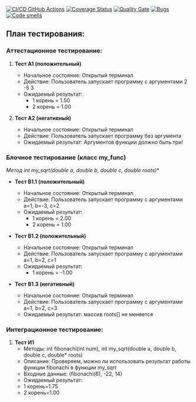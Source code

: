 [![CI/CD GitHub Actions](https://github.com/valerap97/ctest/actions/workflows/test-action.yml/badge.svg)](https://github.com/valerap97/ctest/actions/workflows/test-action.yml)
[![Coverage Status](https://coveralls.io/repos/github/valerap97/ctest/badge.svg?branch=main)](https://coveralls.io/github/valerap97/ctest?branch=main)
[![Quality Gate](https://sonarcloud.io/api/project_badges/measure?project=DenisTerehin_ctest&metric=alert_status)](https://sonarcloud.io/dashboard?id=valerap97_ctest)
[![Bugs](https://sonarcloud.io/api/project_badges/measure?project=valerap97_ctest&metric=bugs)](https://sonarcloud.io/summary/new_code?id=valerap97_ctest)
[![Code smells](https://sonarcloud.io/api/project_badges/measure?project=valerap97_ctest&metric=code_smells)](https://sonarcloud.io/dashboard?id=valerap97_ctest)
## План тестирования:

### Аттестационное тестирование:

1. **Тест А1 (положительный)**
   - Начальное состояние: Открытый терминал
   - Действие: Пользователь запускает программу с аргументами 2 -5 3
   - Ожидаемый результат:
      - 1 корень = 1.50
      - 2 корень = 1.00

2. **Тест А2 (негативный)**
   - Начальное состояние: Открытый терминал
   - Действие: Пользователь запускает программу без аргумента
   - Ожидаемый результат: Аргументов функции должно быть три!

### Блочное тестирование (класс my_func)

**Метод int my_sqrt(double a, double b, double c, double* roots)**

- **Тест B1.1 (положительный)**
  - Начальное состояние: Открытый терминал
  - Действие: Пользователь запускает программу с аргументами a=1, b=-3, c=2
  - Ожидаемый результат: 
    - 1 корень = 2.00
    - 2 корень = 1.00

- **Тест B1.2 (положительный)**
  - Начальное состояние: Открытый терминал
  - Действие: Пользователь запускает программу с аргументами a=1, b=2, c=1
  - Ожидаемый результат: 
    - 1 корень = -1.00

- **Тест B1.3 (негативный)**
  - Начальное состояние: Открытый терминал
  - Действие: Пользователь запускает программу с аргументами a=1, b=2, c=3
  - Ожидаемый результат: массив roots[] не меняется

### Интеграционное тестирование:

1. **Тест И1**
   - Методы: int fibonachi(int num), int my_sqrt(double a, double b, double c, double* roots)
   - Описание: Проверяем, можно ли использовать результат работы функции fibonachi в функции my_sqrt
   - Входные данные: (fibonachi(6), -22, 14)
   - Ожидаемый результат: 
    - 1 корень=1.75 
    - 2 корень=1.00

